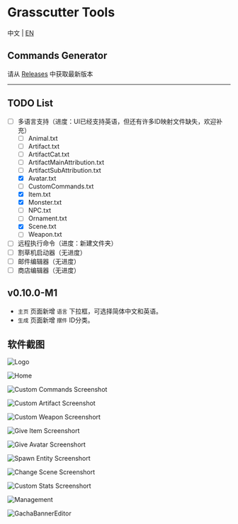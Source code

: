 # Grasscutter Tools

中文 | [EN](README_en-US.md)

## Commands Generator

请从 [Releases](https://github.com/jie65535/GrasscutterCommandGenerator/releases) 中获取最新版本

---

## TODO List
  - [ ] 多语言支持（进度：UI已经支持英语，但还有许多ID映射文件缺失，欢迎补充）
    - [ ] Animal.txt
    - [ ] Artifact.txt
    - [ ] ArtifactCat.txt
    - [ ] ArtifactMainAttribution.txt
    - [ ] ArtifactSubAttribution.txt
    - [x] Avatar.txt
    - [ ] CustomCommands.txt
    - [x] Item.txt
    - [x] Monster.txt
    - [ ] NPC.txt
    - [ ] Ornament.txt
    - [x] Scene.txt
    - [ ] Weapon.txt
  - [ ] 远程执行命令（进度：新建文件夹）
  - [ ] 割草机启动器（无进度）
  - [ ] 邮件编辑器（无进度）
  - [ ] 商店编辑器（无进度）

## v0.10.0-M1
- `主页` 页面新增 `语言` 下拉框，可选择简体中文和英语。
- `生成` 页面新增 `摆件` ID分类。


## 软件截图

![Logo](Doc/Screenshots/GrasscutterLogo.png)

![Home](Doc/Screenshots/0-Home.png)

![Custom Commands Screenshot](Doc/Screenshots/1-CustomCommands.png)

![Custom Artifact Screenshot](Doc/Screenshots/2-CustomArtifact.png)

![Custom Weapon Screenshort](Doc/Screenshots/3-CustomWeapon.png)

![Give Item Screenshort](Doc/Screenshots/4-GiveItem.png)

![Give Avatar Screenshort](Doc/Screenshots/5-GiveAvatar.png)

![Spawn Entity Screenshort](Doc/Screenshots/6-SpawnEntity.png)

![Change Scene Screenshort](Doc/Screenshots/7-ChangeScene.png)

![Custom Stats Screenshort](Doc/Screenshots/8-CustomStats.png)

![Management](Doc/Screenshots/9-Manage.png)

![GachaBannerEditor](Doc/Screenshots/10-GachaBannerEditor.png)